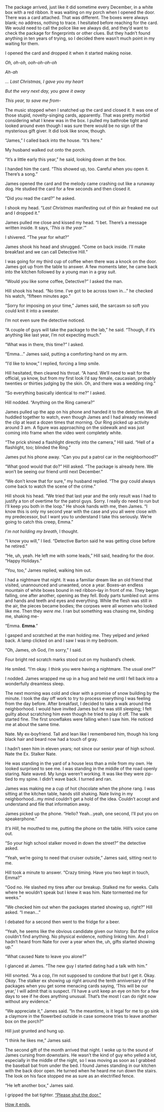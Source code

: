 The package arrived, just like it did sometime every December, in a white box with a red ribbon. It was waiting on my porch when I opened the door. There was a card attached. That was different. The boxes were always blank; no address, nothing to trace. I hesitated before reaching for the card. We would need to call the police like we always did, and they’d want to check the package for fingerprints or other clues. But they hadn’t found anything in ten years of trying, so I decided there wasn’t much point in my waiting for them.

I opened the card and dropped it when it started making noise.

*Oh, oh-oh, ooh-oh-oh-oh*

*Ah-ah*

*… Last Christmas, I gave you my heart*

*But the very next day, you gave it away*

*This year, to save me from-*

The music stopped when I snatched up the card and closed it. It was one of those stupid, novelty-singing cards, apparently. That was pretty morbid considering what I knew was in the box. I pulled my bathrobe tight and looked around even though I was sure there would be no sign of the mysterious gift giver. It did look like snow, though.

“James,” I called back into the house. “It’s here.”

My husband walked out onto the porch.

“It’s a little early this year,” he said, looking down at the box.

I handed him the card. “This showed up, too. Careful when you open it. There’s a song.”

James opened the card and the melody came crashing out like a runaway dog. He studied the card for a few seconds and then closed it.

“Did you read the card?” he asked.

I shook my head. “*Last Christmas* manifesting out of thin air freaked me out and I dropped it.”

James pulled me close and kissed my head. “I bet. There’s a message written inside. It says, ‘*This is the year*.’”

I shivered. “The year for what?”

James shook his head and shrugged. “Come on back inside. I’ll make breakfast and we can call Detective Hill.”

I was going for my third cup of coffee when there was a knock on the door. James got up from the table to answer. A few moments later, he came back into the kitchen followed by a young man in a gray suit.

“Would you like some coffee, Detective?” I asked the man.

Hill shook his head. “No time. I’ve got to be across town in…” he checked his watch, “fifteen minutes ago.”

“Sorry for imposing on your time,” James said, the sarcasm so soft you could knit it into a sweater.

I’m not even sure the detective noticed.

“A couple of guys will take the package to the lab,” he said. “Though, if it’s anything like last year, I’m not expecting much.”

“What was in there, this time?” I asked.

“Emma…” James said, putting a comforting hand on my arm.

“I’d like to know,” I replied, forcing a limp smile.

Hill hesitated, then cleared his throat. “A hand. We’ll need to wait for the official, ya know, but from my first look I’d say female, caucasian, probably twenties or thirties judging by the skin. Oh, and there was a wedding ring.”

“So everything basically identical to me?” I asked.

Hill nodded. “Anything on the Ring camera?”

James pulled up the app on his phone and handed it to the detective. We all huddled together to watch, even though James and I had already reviewed the clip at least a dozen times that morning. Our Ring picked up activity around 3 am. A figure was approaching on the sidewalk and was just coming into frame when the video went completely white.

“The prick shined a flashlight directly into the camera,” Hill said. “Hell of a flashlight, too; blinded the Ring.”

James put his phone away. “Can you put a patrol car in the neighborhood?”

“What good would that do?” Hill asked. “The package is already here. We won’t be seeing our friend until next December.”

“We don’t know that for sure,” my husband replied. “The guy could always come back to watch the scene of the crime.”

Hill shook his head. “We tried that last year and the only result was I had to justify a ton of overtime for the patrol guys. Sorry. I really do need to run but I’ll keep you both in the loop.” He shook hands with me, then James. “I know this is only my second year with the case and you all were close with my predecessor, but I want you to understand I take this seriously. We’re going to catch this creep, Emma.”

*I’m not holding my breath*, I thought.

“I know you will,” I lied. “Detective Barton said he was getting close before he retired.”

“He, uh, yeah. He left me with some leads,” Hill said, heading for the door. “Happy Holidays.”

“You, too,” James replied, walking him out.

I had a nightmare that night. It was a familiar dream like an old friend that visited, unannounced and unwanted, once a year. Boxes–an endless mountain of white boxes bound in red ribbon–lay in front of me. They began falling, one after another, opening as they fell. Body parts tumbled out: arms and hands and teeth and eyes and everything. While the flesh was still in the air, the pieces became bodies; the corpses were all women who looked like me. Then they *were me*. I ran but something was chasing me, binding me, shaking me-

“Emma. **Emma**.”

I gasped and scratched at the man holding me. They yelped and jerked back. A lamp clicked on and I saw I was in my bedroom.

“Oh, James, oh God, I’m sorry,” I said.

Four bright red scratch marks stood out on my husband’s cheek.

He smiled. “I’m okay. I think you were having a nightmare. The usual one?”

I nodded. James wrapped me up in a hug and held me until I fell back into a wonderfully dreamless sleep.

The next morning was cold and clear with a promise of snow building by the minute. I took the day off work to try to process everything I was feeling from the day before. After breakfast, I decided to take a walk around the neighborhood. I would have invited James but he was still sleeping; I felt guilty about scratching him even though he tried to play it off. The walk started fine. The first snowflakes were falling when I saw him. He noticed me at about the same time.

Nate. My ex-boyfriend. Tall and lean like I remembered him, though his long black hair and beard now had a touch of gray.

I hadn’t seen him in eleven years; not since our senior year of high school. Nate the Ex. Stalker Nate.

He was standing in the yard of a house less than a mile from my own. He looked surprised to see me. I was standing in the middle of the road openly staring. Nate waved. My lungs weren’t working. It was like they were zip-tied to my spine. I didn’t wave back. I turned and ran.

James was making me a cup of hot chocolate when the phone rang. I was sitting at the kitchen table, hands still shaking. Nate living in my neighborhood…my mind couldn’t get a hold of the idea. Couldn’t accept and understand and file that information away.

James picked up the phone. “Hello? Yeah…yeah, one second, I’ll put you on speakerphone.”

*It’s Hill*, he mouthed to me, putting the phone on the table. Hill’s voice came out.

“So your high school stalker moved in down the street?” the detective asked.

“Yeah, we’re going to need that cruiser outside,” James said, sitting next to me.

Hill took a minute to answer. “Crazy timing. Have you two kept in touch, Emma?”

“God no. He slashed my tires after our breakup. Stalked me for weeks. Calls where he wouldn’t speak but I knew it was him. Nate tormented me for weeks.”

“We checked him out when the packages started showing up, right?” Hill asked. “I mean…”

I debated for a second then went to the fridge for a beer.

“Yeah, he seems like the obvious candidate given our history. But the police couldn’t find anything. No physical evidence, nothing linking him. And I hadn’t heard from Nate for over a year when the, uh, gifts started showing up.”

“What caused Nate to leave you alone?”

I glanced at James. “The new guy I started dating had a talk with him.”

Hill snorted. “As a cop, I’m not supposed to condone that but I get it. Okay. *Okay*. The stalker ex showing up right around the tenth anniversary of the packages when you get some menacing cards saying, ‘This will be our year,’ I will admit that is suspect. I’ll have a unit keep an eye on him for a few days to see if he does anything unusual. That’s the most I can do right now without any evidence.”

“We appreciate it,” James said. “In the meantime, is it legal for me to go sink a claymore in the flowerbed outside in case someone tries to leave another box on the porch?”

Hill just grunted and hung up.

“I think he likes me,” James said.

The second gift of the month arrived that night. I woke up to the sound of James cursing from downstairs. He wasn’t the kind of guy who yelled a lot, especially in the middle of the night, so I was moving as soon as I grabbed the baseball bat from under the bed. I found James standing in our kitchen with the back door open. He turned when he heard me run down the stairs. The look on his face stopped me as sure as an electrified fence.

“He left another box,” James said.

I gripped the bat tighter. [“Please shut the door.”](https://www.travisbrownwriting.com/)  


[How it ends.](https://www.reddit.com/r/nosleep/comments/10jus8w/every_christmas_someone_leaves_a_body_part_on_my/)